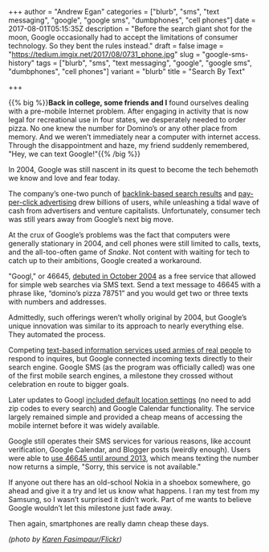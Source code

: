 +++
author = "Andrew Egan"
categories = ["blurb", "sms", "text messaging", "google", "google sms", "dumbphones", "cell phones"]
date = 2017-08-01T05:15:35Z
description = "Before the search giant shot for the moon, Google occasionally had to accept the limitations of consumer technology. So they bent the rules instead."
draft = false
image = "https://tedium.imgix.net/2017/08/0731_phone.jpg"
slug = "google-sms-history"
tags = ["blurb", "sms", "text messaging", "google", "google sms", "dumbphones", "cell phones"]
variant = "blurb"
title = "Search By Text"

+++

{{% big %}}**Back in college, some friends and I** found ourselves dealing with a pre-mobile Internet problem. After engaging in activity that is now legal for recreational use in four states, we desperately needed to order pizza. No one knew the number for Domino’s or any other place from memory. And we weren’t immediately near a computer with internet access. Through the disappointment and haze, my friend suddenly remembered, "Hey, we can text Google!"{{% /big %}}

In 2004, Google was still nascent in its quest to become the tech behemoth we know and love and fear today.

The company’s one-two punch of [backlink-based search results](https://web.archive.org/web/20111104131332/https://www.google.com/competition/howgooglesearchworks.html) and [pay-per-click advertising](http://www.investopedia.com/articles/investing/020515/business-google.asp)  drew billions of users, while unleashing a tidal wave of cash from advertisers and venture capitalists. Unfortunately, consumer tech was still years away from Google’s next big move.

At the crux of Google’s problems was the fact that computers were generally stationary in 2004, and cell phones were still limited to calls, texts, and the all-too-often game of *Snake*. Not content with waiting for tech to catch up to their ambitions, Google created a workaround.

"Googl," or 46645, [debuted in October 2004](https://query.nytimes.com/gst/fullpage.html?res=9B0CEEDE1630F937A35756C0A9639C8B63) as a free service that allowed for simple web searches via SMS text. Send a text message to 46645 with a phrase like, “domino’s pizza 78751” and you would get two or three texts with numbers and addresses. 

Admittedly, such offerings weren’t wholly original by 2004, but Google’s unique innovation was similar to its approach to nearly everything else. They automated the process.

Competing [text-based information services used armies of real people](https://www.dol.gov/opa/media/press/whd/WHD20130066.htm) to respond to inquires, but Google connected incoming texts directly to their search engine. Google SMS (as the program was officially called) was one of the first mobile search engines, a milestone they crossed without celebration en route to bigger goals. 

Later updates to Googl [included default location settings](http://lifehacker.com/299659/get-more-from-google-sms-by-setting-a-default-location) (no need to add zip codes to every search) and Google Calendar functionality. The service largely remained simple and provided a cheap means of accessing the mobile internet before it was widely available. 

Google still operates their SMS services for various reasons, like account verification, Google Calendar, and Blogger posts (weirdly enough). Users were able to [use 46645 until around 2013](http://www.slate.com/blogs/future_tense/2013/05/13/google_sms_search_shutdown_angers_people_who_had_forgotten_it_existed.html), which means texting the number now returns a simple, "Sorry, this service is not available."

If anyone out there has an old-school Nokia in a shoebox somewhere, go ahead and give it a try and let us know what happens. I ran my test from my Samsung, so I wasn’t surprised it didn’t work. Part of me wants to believe Google wouldn’t let this milestone just fade away. 

Then again, smartphones are really damn cheap these days.

*(photo by [Karen Fasimpaur/Flickr](https://www.flickr.com/photos/9503037@N05/740793077/))*